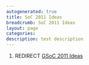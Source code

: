 ```yaml
---
autogenerated: true
title: SoC 2011 Ideas
breadcrumb: SoC 2011 Ideas
layout: page
categories: 
description: test description
---
```


1.  REDIRECT [GSoC 2011 Ideas](GSoC_2011_Ideas )
